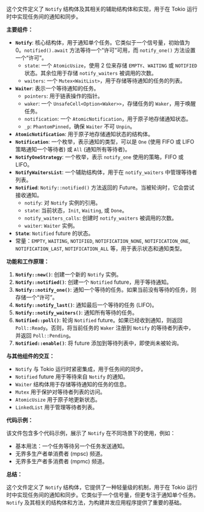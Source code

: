 这个文件定义了 `Notify` 结构体及其相关的辅助结构体和实现，用于在 Tokio 运行时中实现任务间的通知和同步。

**主要组件：**

*   **`Notify`**:  核心结构体，用于通知单个任务。它类似于一个信号量，初始值为 0。`notified().await` 方法等待一个“许可”可用，而 `notify_one()` 方法设置一个“许可”。
    *   `state`:  一个 `AtomicUsize`，使用 2 位来存储 `EMPTY`、`WAITING` 或 `NOTIFIED` 状态。其余位用于存储 `notify_waiters` 被调用的次数。
    *   `waiters`:  一个 `Mutex<WaitList>`，用于存储等待通知的任务的列表。
*   **`Waiter`**:  表示一个等待通知的任务。
    *   `pointers`:  用于链表操作的指针。
    *   `waker`:  一个 `UnsafeCell<Option<Waker>>`，存储任务的 `Waker`，用于唤醒任务。
    *   `notification`:  一个 `AtomicNotification`，用于原子地存储通知状态。
    *   `_p`:  `PhantomPinned`，确保 `Waiter` 不可 `Unpin`。
*   **`AtomicNotification`**:  用于原子地存储通知状态的结构体。
*   **`Notification`**:  一个枚举，表示通知的类型，可以是 `One` (使用 FIFO 或 LIFO 策略通知一个等待者) 或 `All` (通知所有等待者)。
*   **`NotifyOneStrategy`**:  一个枚举，表示 `notify_one` 使用的策略，FIFO 或 LIFO。
*   **`NotifyWaitersList`**:  一个辅助结构体，用于在 `notify_waiters` 中管理等待者列表。
*   **`Notified`**:  `Notify::notified()` 方法返回的 Future。当被轮询时，它会尝试接收通知。
    *   `notify`:  对 `Notify` 实例的引用。
    *   `state`:  当前状态，`Init`, `Waiting`, 或 `Done`。
    *   `notify_waiters_calls`:  创建时 `notify_waiters` 被调用的次数。
    *   `waiter`:  `Waiter` 实例。
*   **`State`**:  `Notified` future 的状态。
*   常量：`EMPTY`, `WAITING`, `NOTIFIED`, `NOTIFICATION_NONE`, `NOTIFICATION_ONE`, `NOTIFICATION_LAST`, `NOTIFICATION_ALL` 等，用于表示状态和通知类型。

**功能和工作原理：**

1.  **`Notify::new()`**:  创建一个新的 `Notify` 实例。
2.  **`Notify::notified()`**:  创建一个 `Notified` future，用于等待通知。
3.  **`Notify::notify_one()`**:  通知一个等待的任务。如果当前没有等待的任务，则存储一个“许可”。
4.  **`Notify::notify_last()`**:  通知最后一个等待的任务 (LIFO)。
5.  **`Notify::notify_waiters()`**:  通知所有等待的任务。
6.  **`Notified::poll()`**:  轮询 `Notified` future。如果已经收到通知，则返回 `Poll::Ready`。否则，将当前任务的 `Waker` 注册到 `Notify` 的等待者列表中，并返回 `Poll::Pending`。
7.  **`Notified::enable()`**:  将 future 添加到等待列表中，即使尚未被轮询。

**与其他组件的交互：**

*   `Notify` 与 Tokio 运行时紧密集成，用于任务间的同步。
*   `Notified` future 用于等待来自 `Notify` 的通知。
*   `Waiter` 结构体用于存储等待通知的任务的信息。
*   `Mutex` 用于保护对等待者列表的访问。
*   `AtomicUsize` 用于原子地更新状态。
*   `LinkedList` 用于管理等待者列表。

**代码示例：**

该文件包含多个代码示例，展示了 `Notify` 在不同场景下的使用，例如：

*   基本用法：一个任务等待另一个任务发送通知。
*   无界多生产者单消费者 (mpsc) 频道。
*   无界多生产者多消费者 (mpmc) 频道。

**总结：**

这个文件定义了 `Notify` 结构体，它提供了一种轻量级的机制，用于在 Tokio 运行时中实现任务间的通知和同步。它类似于一个信号量，但更专注于通知单个任务。`Notify` 及其相关的结构体和方法，为构建并发应用程序提供了重要的基础。
